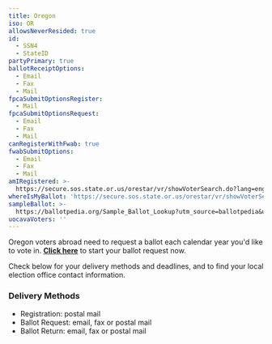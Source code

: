 ```yaml
---
title: Oregon
iso: OR
allowsNeverResided: true
id:
  - SSN4
  - StateID
partyPrimary: true
ballotReceiptOptions:
  - Email
  - Fax
  - Mail
fpcaSubmitOptionsRegister:
  - Mail
fpcaSubmitOptionsRequest:
  - Email
  - Fax
  - Mail
canRegisterWithFwab: true
fwabSubmitOptions:
  - Email
  - Fax
  - Mail
amIRegistered: >-
  https://secure.sos.state.or.us/orestar/vr/showVoterSearch.do?lang=eng&source=SOS
whereIsMyBallot: 'https://secure.sos.state.or.us/orestar/vr/showVoterSearch.do'
sampleBallot: >-
  https://ballotpedia.org/Sample_Ballot_Lookup?utm_source=ballotpedia&utm_campaign=sample_ballot_frontpage
uocavaVoters: ''
---
```

Oregon voters abroad need to request a ballot each calendar year you'd like to vote in. [**Click here**](https://www.votefromabroad.org) to start your ballot request now.

Check below for your delivery methods and deadlines, and to find your local election office contact information.

### Delivery Methods

* Registration: postal mail
* Ballot Request: email, fax or postal mail
* Ballot Return: email, fax or postal mail
